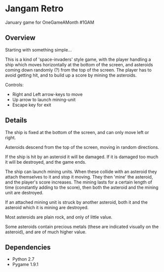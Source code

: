 Jangam Retro
================================================================================
January game for OneGameAMonth #1GAM

Overview
--------------------------------------------------------------------------------
Starting with something simple...

This is a kind of 'space-invaders' style game, with the player handling a ship
which moves horizontally at the bottom of the screen, and asteroids coming down
randomly (?) from the top of the screen. The player has to avoid getting hit,
and to build up a score by mining the asteroids.

Controls:

* Right and Left arrow-keys to move
* Up arrow to launch mining-unit
* Escape key for exit

Details
--------------------------------------------------------------------------------
The ship is fixed at the bottom of the screen, and can only move left or right.

Asteroids descend from the top of the screen, moving in random directions.

If the ship is hit by an asteroid it will be damaged. If it is damaged too much
it will be destroyed, and the game ends.

The ship can launch mining units. When these collide with an asteroid they
attach themselves to it and stop it moving. They then 'mine' the asteroid, and
the player's score increases. The mining lasts for a certain length of time
(constantly adding to the score), then both the asteroid and the mining unit
are destroyed.

If an attached mining unit is struck by another asteroid, both it and the 
asteroid which it is mining are destroyed.

Most asteroids are plain rock, and only of little value.

Some asteroids contain precious metals (these are indicated visually on the
asteroid), and are of much higher value.

Dependencies
--------------------------------------------------------------------------------
* Python 2.7
* Pygame 1.9.1
